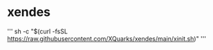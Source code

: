 # xendes

'''
sh -c "$(curl -fsSL https://raw.githubusercontent.com/XQuarks/xendes/main/xinit.sh)"
'''
